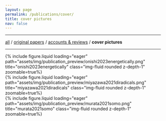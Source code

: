 ```yaml
---
layout: page
permalink: /publications/cover/
title: cover pictures
nav: false
---
```


<hr/>

[all](https://wongzit.github.io/publications/) / [original papers](https://wongzit.github.io/publications/oripap/) / [accounts & reviews](https://wongzit.github.io/publications/reviews/) / **cover pictures**

<hr/>

<div class="row">
    <div class="col-sm mt-3 mt-md-0">
        {% include figure.liquid loading="eager" path="assets/img/publication_preview/onishi2023energetically.png" title="onishi2023energetically" class="img-fluid rounded z-depth-1" zoomable=true%}
    </div>
    <div class="col-sm mt-3 mt-md-0">
        {% include figure.liquid loading="eager" path="assets/img/publication_preview/miyazawa2021diradicals.png" title="miyazawa2021diradicals" class="img-fluid rounded z-depth-1" zoomable=true%}
    </div>
    <div class="col-sm mt-3 mt-md-0">
        {% include figure.liquid loading="eager" path="assets/img/publication_preview/murata2021somo.png" title="murata2021somo" class="img-fluid rounded z-depth-1" zoomable=true%}
    </div>
</div>


